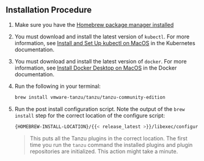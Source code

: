 ## Installation Procedure

1. Make sure you have the [Homebrew package manager installed](https://brew.sh/)

1. You must download and install the latest version of `kubectl`. For more information, see [Install and Set Up kubectl on MacOS](https://kubernetes.io/docs/tasks/tools/install-kubectl-macos/) in the Kubernetes documentation.

1. You must download and install the latest version of `docker`. For more information, see [Install Docker Desktop on MacOS](https://docs.docker.com/desktop/mac/install/) in the Docker documentation.

1. Run the following in your terminal:

    ```sh
    brew install vmware-tanzu/tanzu/tanzu-community-edition
    ```

1. Run the post install configuration script. Note the output of the `brew install` step for the correct location of the configure script:

    ```sh
    {HOMEBREW-INSTALL-LOCATION}/{{< release_latest >}}/libexec/configure-tce.sh
    ```

    > This puts all the Tanzu plugins in the correct location.
    > The first time you run the `tanzu` command the installed plugins and plugin repositories are initialized. This action might take a minute.
